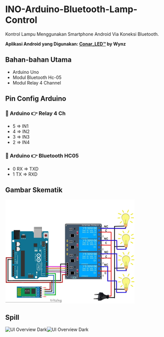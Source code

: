 # INO-Arduino-Bluetooth-Lamp-Control
Kontrol Lampu Menggunakan Smartphone Android Via Koneksi Bluetooth.<br>

**Aplikasi Android yang Digunakan: [Conar_LED™](https://github.com/wayan-wynz/Android-Conar_LED) by Wynz** 

## Bahan-bahan Utama
- Arduino Uno
- Modul Bluetooth Hc-05
- Modul Relay 4 Channel

## Pin Config Arduino
### 🔻 Arduino 👉 Relay 4 Ch
- 5 => IN1
- 4 => IN2
- 3 => IN3
- 2 => IN4

### 🔻 Arduino 👉 Bluetooth HC05
- 0 RX => TXD
- 1 TX => RXD

## Gambar Skematik
<img alt="UI Overview Dark" src="images/Skematik.jpg" width="410"> 

## Spill
<img alt="UI Overview Dark" src="images/1.jpg" width="300"><img alt="UI Overview Dark" src="images/2.jpg" width="300">
